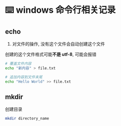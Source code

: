 # ⌨️ windows 命令行相关记录

## echo

1. 对文件的操作, 没有这个文件会自动创建这个文件

创建的这个文件格式可能**不是 utf-8**, 可能会报错

```bash
# 覆盖文件内容
echo "新内容" > file.txt

# 追加内容到文件末尾
echo "Hello World" >> file.txt
```

## mkdir

创建目录

```bash
mkdir directory_name
```
